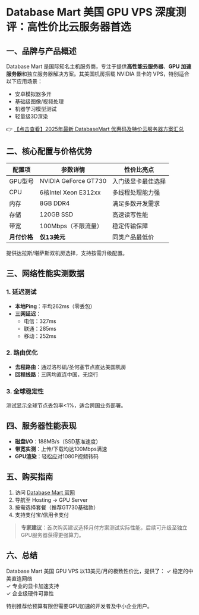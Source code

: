 # Database Mart 美国 GPU VPS 深度测评：高性价比云服务器首选

## 一、品牌与产品概述
Database Mart 是国际知名主机服务商，专注于提供**高性能云服务器**、**GPU 加速服务器**和独立服务器解决方案。其美国机房搭载 NVIDIA 显卡的 VPS，特别适合以下应用场景：
- 安卓模拟器多开
- 基础级图像/视频处理
- 机器学习模型测试
- 轻量级3D渲染

👉 [【点击查看】2025年最新 DatabaseMart 优惠码及特价云服务器方案汇总](https://bit.ly/DatabaseMart)

## 二、核心配置与价格优势
| 配置项       | 参数详情                     | 性价比亮点               |
|--------------|------------------------------|--------------------------|
| GPU型号      | NVIDIA GeForce GT730         | 入门级显卡最佳选择       |
| CPU          | 6核Intel Xeon E312xx         | 多线程处理能力强         |
| 内存         | 8GB DDR4                     | 满足多数开发需求         |
| 存储         | 120GB SSD                    | 高速读写性能             |
| 带宽         | 100Mbps（不限流量）          | 稳定传输保障             |
| **月付价格** | **仅13美元**                 | 同类产品最低价           |

提供达拉斯/堪萨斯双机房选择，支持按需升级配置。

## 三、网络性能实测数据
### 1. 延迟测试
- **本地Ping**：平均262ms（零丢包）
- **三网延迟**：
  - 电信：327ms
  - 联通：285ms
  - 移动：252ms

### 2. 路由优化
- **去程路由**：通过洛杉矶/圣何塞节点直达美国机房
- **回程线路**：三网均直连中国，无绕行

### 3. 全球稳定性
测试显示全球节点丢包率<1%，适合跨国业务部署。

## 四、服务器性能表现
- **磁盘I/O**：188MB/s（SSD基准速度）
- **带宽实测**：上传/下载均达100Mbps满速
- **GPU渲染**：轻松应对1080P视频转码

## 五、购买指南
1. 访问 [Database Mart 官网](https://bit.ly/DatabaseMart)
2. 导航至 Hosting → GPU Server
3. 按需选择套餐（推荐GT730基础款）
4. 支持支付宝/信用卡支付

> **专家建议**：首次购买建议选择月付方案测试实际性能，后续可升级至独立GPU服务器获得更强算力。

## 六、总结
Database Mart 美国 GPU VPS 以13美元/月的极致性价比，提供了：
✓ 稳定的中美直连网络  
✓ 专业的显卡加速支持  
✓ 企业级硬件可靠性  

特别推荐给预算有限但需要GPU加速的开发者及中小企业用户。